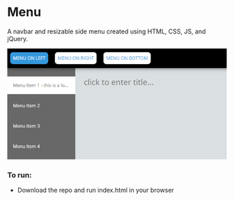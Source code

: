 # Menu

A navbar and resizable side menu created using HTML, CSS, JS, and jQuery.

![Menu Snapshot](https://raw.githubusercontent.com/danubevictoria/menu/master/images/menu.png)

### To run:

 * Download the repo and run index.html in your browser
